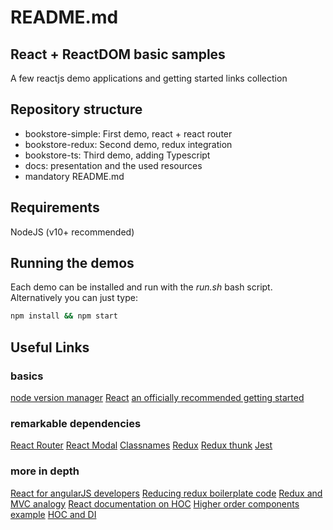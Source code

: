README.md
=========

## React + ReactDOM basic samples

A few reactjs demo applications and getting started links collection

## Repository structure

* bookstore-simple: First demo, react + react router
* bookstore-redux: Second demo, redux integration
* bookstore-ts: Third demo, adding Typescript
* docs: presentation and the used resources
* mandatory README.md

## Requirements

NodeJS (v10+ recommended)

## Running the demos

Each demo can be installed and run with the *run.sh* bash script.
Alternatively you can just type:

```sh
npm install && npm start
```

## Useful Links

### basics

[node version manager](https://github.com/creationix/nvm)
[React](https://reactjs.org)
[an officially recommended getting started](https://www.taniarascia.com/getting-started-with-react)

### remarkable dependencies

[React Router](https://reacttraining.com/react-router)
[React Modal](https://github.com/reactjs/react-modal)
[Classnames](https://github.com/JedWatson/classnames)
[Redux](https://redux.js.org)
[Redux thunk](https://github.com/reduxjs/redux-thunk)
[Jest](https://jestjs.io/)

### more in depth

[React for angularJS developers](https://www.sitepoint.com/react-for-angular-developers/)
[Reducing redux boilerplate code](https://redux.js.org/recipes/reducing-boilerplate)
[Redux and MVC analogy](https://hackernoon.com/thinking-in-redux-when-all-youve-known-is-mvc-c78a74d35133)
[React documentation on HOC](https://reactjs.org/docs/higher-order-components.html)
[Higher order components example](https://levelup.gitconnected.com/understanding-react-higher-order-components-by-example-95e8c47c8006)
[HOC and DI](https://medium.com/front-end-weekly/reactjs-hoc-how-to-inject-dependencies-to-react-component-in-angularjs-way-a2fc63d795c8)
